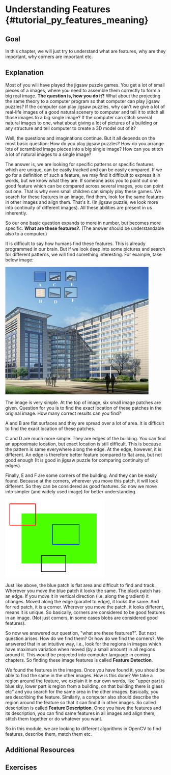 Understanding Features {#tutorial_py_features_meaning}
======================

Goal
----

In this chapter, we will just try to understand what are features, why are they important, why
corners are important etc.

Explanation
-----------

Most of you will have played the jigsaw puzzle games. You get a lot of small pieces of a images,
where you need to assemble them correctly to form a big real image. **The question is, how you do
it?** What about the projecting the same theory to a computer program so that computer can play
jigsaw puzzles? If the computer can play jigsaw puzzles, why can't we give a lot of real-life images
of a good natural scenery to computer and tell it to stitch all those images to a big single image?
If the computer can stitch several natural images to one, what about giving a lot of pictures of a
building or any structure and tell computer to create a 3D model out of it?

Well, the questions and imaginations continue. But it all depends on the most basic question: How do
you play jigsaw puzzles? How do you arrange lots of scrambled image pieces into a big single image?
How can you stitch a lot of natural images to a single image?

The answer is, we are looking for specific patterns or specific features which are unique, can
be easily tracked and can be easily compared. If we go for a definition of such a feature, we may
find it difficult to express it in words, but we know what they are. If someone asks you to point
out one good feature which can be compared across several images, you can point out one. That is
why even small children can simply play these games. We search for these features in an image,
find them, look for the same features in other images and align them. That's it. (In jigsaw puzzle,
we look more into continuity of different images). All these abilities are present in us inherently.

So our one basic question expands to more in number, but becomes more specific. **What are these
features?**. (The answer should be understandable also to a computer.)

It is difficult to say how humans find these features. This is already programmed in our brain.
But if we look deep into some pictures and search for different patterns, we will find something
interesting. For example, take below image:

![image](images/feature_building.jpg)

The image is very simple. At the top of image, six small image patches are given. Question for you is to
find the exact location of these patches in the original image. How many correct results can you
find?

A and B are flat surfaces and they are spread over a lot of area. It is difficult to find the exact
location of these patches.

C and D are much more simple. They are edges of the building. You can find an approximate location,
but exact location is still difficult. This is because the pattern is same everywhere along the edge.
At the edge, however, it is different. An edge is therefore better feature compared to flat area, but
not good enough (It is good in jigsaw puzzle for comparing continuity of edges).

Finally, E and F are some corners of the building. And they can be easily found. Because at the
corners, wherever you move this patch, it will look different. So they can be considered as good
features. So now we move into simpler (and widely used image) for better understanding.

![image](images/feature_simple.png)

Just like above, the blue patch is flat area and difficult to find and track. Wherever you move the blue
patch it looks the same. The black patch has an edge. If you move it in vertical direction (i.e.
along the gradient) it changes. Moved along the edge (parallel to edge), it looks the same. And for
red patch, it is a corner. Wherever you move the patch, it looks different, means it is unique. So
basically, corners are considered to be good features in an image. (Not just corners, in some cases
blobs are considered good features).

So now we answered our question, "what are these features?". But next question arises. How do we
find them? Or how do we find the corners?. We answered that in an intuitive way, i.e., look for
the regions in images which have maximum variation when moved (by a small amount) in all regions
around it. This would be projected into computer language in coming chapters. So finding these image
features is called **Feature Detection**.

We found the features in the images. Once you have found it, you should be able to find the same
in the other images. How is this done? We take a region around the feature, we explain it in our own
words, like "upper part is blue sky, lower part is region from a building, on that building there is
glass etc" and you search for the same area in the other images. Basically, you are describing the
feature. Similarly, a computer also should describe the region around the feature so that it can
find it in other images. So called description is called **Feature Description**. Once you have the
features and its description, you can find same features in all images and align them, stitch them together
or do whatever you want.

So in this module, we are looking to different algorithms in OpenCV to find features, describe them,
match them etc.

Additional Resources
--------------------

Exercises
---------
